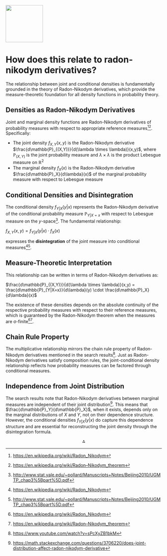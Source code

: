 <img src="https://r2cdn.perplexity.ai/pplx-full-logo-primary-dark%402x.png" class="logo" width="120"/>

# How does this relate to radon-nikodym derivatives?

The relationship between joint and conditional densities is fundamentally grounded in the theory of Radon-Nikodym derivatives, which provide the measure-theoretic foundation for all density functions in probability theory.

## **Densities as Radon-Nikodym Derivatives**

Joint and marginal density functions are Radon-Nikodym derivatives of probability measures with respect to appropriate reference measures[^2][^4]. Specifically:

- The joint density $f_{X,Y}(x,y)$ is the Radon-Nikodym derivative $\frac{d\mathbb{P}_{(X,Y)}}{d(\lambda \times \lambda)}(x,y)$, where $\mathbb{P}_{(X,Y)}$ is the joint probability measure and $\lambda \times \lambda$ is the product Lebesgue measure on $\mathbb{R}^2$
- The marginal density $f_X(x)$ is the Radon-Nikodym derivative $\frac{d\mathbb{P}_X}{d\lambda}(x)$ of the marginal probability measure with respect to Lebesgue measure


## **Conditional Densities and Disintegration**

The conditional density $f_{Y|X}(y|x)$ represents the Radon-Nikodym derivative of the conditional probability measure $\mathbb{P}_{Y|X=x}$ with respect to Lebesgue measure on the $y$-space[^5]. The fundamental relationship:

$f_{X,Y}(x,y) = f_{Y|X}(y|x) \cdot f_X(x)$

expresses the **disintegration** of the joint measure into conditional measures[^2][^5].

## **Measure-Theoretic Interpretation**

This relationship can be written in terms of Radon-Nikodym derivatives as:

$\frac{d\mathbb{P}_{(X,Y)}}{d(\lambda \times \lambda)}(x,y) = \frac{d\mathbb{P}_{Y|X=x}}{d\lambda}(y) \cdot \frac{d\mathbb{P}_X}{d\lambda}(x)$

The existence of these densities depends on the absolute continuity of the respective probability measures with respect to their reference measures, which is guaranteed by the Radon-Nikodym theorem when the measures are σ-finite[^2][^4].

## **Chain Rule Property**

The multiplicative relationship mirrors the chain rule property of Radon-Nikodym derivatives mentioned in the search results[^6]. Just as Radon-Nikodym derivatives satisfy composition rules, the joint-conditional density relationship reflects how probability measures can be factored through conditional measures.

## **Independence from Joint Distribution**

The search results note that Radon-Nikodym derivatives between marginal measures are independent of their joint distribution[^1]. This means that $\frac{d\mathbb{P}_Y}{d\mathbb{P}_X}$, when it exists, depends only on the marginal distributions of $X$ and $Y$, not on their dependence structure. However, the conditional densities $f_{Y|X}(y|x)$ do capture this dependence structure and are essential for reconstructing the joint density through the disintegration formula.

<div style="text-align: center">⁂</div>

[^1]: https://math.stackexchange.com/questions/3706220/does-joint-distribution-affect-radon-nikodym-derivative

[^2]: https://en.wikipedia.org/wiki/Radon_Nikodym

[^3]: https://www.numberanalytics.com/blog/radon-nikodym-derivative-ultimate-guide

[^4]: https://en.wikipedia.org/wiki/Radon–Nikodym_theorem

[^5]: http://www.stat.yale.edu/~pollard/Manuscripts+Notes/Beijing2010/UGMTP_chap3%5Bpart%5D.pdf

[^6]: https://www.youtube.com/watch?v=sPcXyZB1bkM

[^7]: https://leanprover-community.github.io/mathlib4_docs/Mathlib/MeasureTheory/Decomposition/RadonNikodym.html

[^8]: https://math.stackexchange.com/questions/4643649/writing-radon-nikodym-derivative-of-joint-distributions-in-terms-of-marginals-an

[^9]: https://math.stackexchange.com/questions/4008787/probability-density-function-and-radon-nikodym-derivative

[^10]: https://mathoverflow.net/questions/340025/radon-nikodym-derivatives-with-parameters


